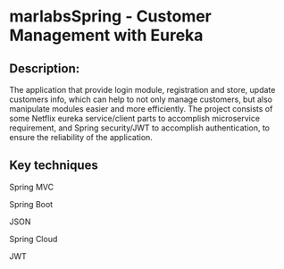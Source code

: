 # marlabsSpring - Customer Management with Eureka

## Description:

The application that provide login module, registration and store, update customers info,
which can help to not only manage customers, but also manipulate modules easier and more efficiently.
The project consists of some Netflix eureka service/client parts to accomplish microservice requirement,
and Spring security/JWT to accomplish authentication, to ensure the reliability of the application.

## Key techniques

Spring MVC

Spring Boot

JSON

Spring Cloud

JWT
